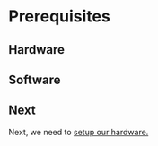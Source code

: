 # Prerequisites

## Hardware

## Software

## Next

Next, we need to [setup our hardware.][hardware-setup]

[hardware-setup]: ./02-hardware-setup.md
